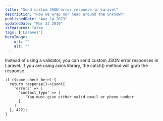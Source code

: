 ```yaml
---
title: "Send custom JSON error response in Laravel"
description: "How we wrap our head around the unknown"
publishedDate: "Aug 14 2023"
updatedDate: "Mar 22 2019"
isFeatured: false
tags: ['Laravel']
heroImage:
    url: ""
    alt: ""
---
```

Instead of using a validator, you can send custom JSON error responses in Laravel. If you are using axios library, the catch() method will grab the response.

``````
if ($some_check_here) {
  return response()->json([
    'errors' => [
      'contact_type' => [
         'You must give either valid email or phone number'
      ]
    ]
  ], 422);
}

``````

